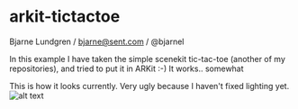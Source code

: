 # arkit-tictactoe
Bjarne Lundgren / bjarne@sent.com / @bjarnel

In this example I have taken the simple scenekit tic-tac-toe (another of my repositories), and tried to put it in ARKit :-)
It works.. somewhat

This is how it looks currently. Very ugly because I haven't fixed lighting yet.
![alt text](https://raw.githubusercontent.com/bjarnel/arkit-tictactoe/master/tictactoe-nolighting.jpg)
